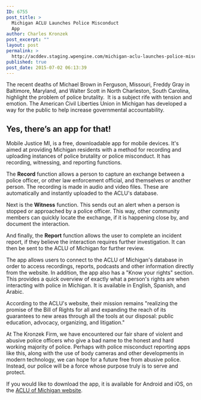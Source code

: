 ```yaml
---
ID: 6755
post_title: >
  Michigan ACLU Launches Police Misconduct
  App
author: Charles Kronzek
post_excerpt: ""
layout: post
permalink: >
  http://acddev.staging.wpengine.com/michigan-aclu-launches-police-misconduct-app.html
published: true
post_date: 2015-07-02 06:13:39
---
```

The recent deaths of Michael Brown in Ferguson, Missouri, Freddy Gray in Baltimore, Maryland, and Walter Scott in North Charleston, South Carolina, highlight the problem of police brutality.  It is a subject rife with tension and emotion. The American Civil Liberties Union in Michigan has developed a way for the public to help increase governmental accountability.
<h2>Yes, there’s an app for that!</h2>
Mobile Justice MI, is a free, downloadable app for mobile devices. It's aimed at providing Michigan residents with a method for recording and uploading instances of police brutality or police misconduct. It has recording, witnessing, and reporting functions.

The <b>Record</b> function allows a person to capture an exchange between a police officer, or other law enforcement official, and themselves or another person. The recording is made in audio and video files. These are automatically and instantly uploaded to the ACLU's database.

Next is the <b>Witness</b> function. This sends out an alert when a person is stopped or approached by a police officer. This way, other community members can quickly locate the exchange, if it is happening close by, and document the interaction.

And finally, the <b>Report</b> function allows the user to complete an incident report, if they believe the interaction requires further investigation. It can then be sent to the ACLU of Michigan for further review.

The app allows users to connect to the ACLU of Michigan's database in order to access recordings, reports, podcasts and other information directly from the website. In addition, the app also has a "Know your rights" section. This provides a quick overview of exactly what a person's rights are when interacting with police in Michigan. It is available in English, Spanish, and Arabic.

According to the ACLU's website, their mission remains "realizing the promise of the Bill of Rights for all and expanding the reach of its guarantees to new areas through all the tools at our disposal: public education, advocacy, organizing, and litigation."

At The Kronzek Firm, we have encountered our fair share of violent and abusive police officers who give a bad name to the honest and hard working majority of police. Perhaps with police misconduct reporting apps like this, along with the use of body cameras and other developments in modern technology, we can hope for a future free from abusive police. Instead, our police will be a force whose purpose truly is to serve and protect.

If you would like to download the app, it is available for Android and iOS, on the <a href="http://www.aclumich.org/">ACLU of Michigan website</a>.